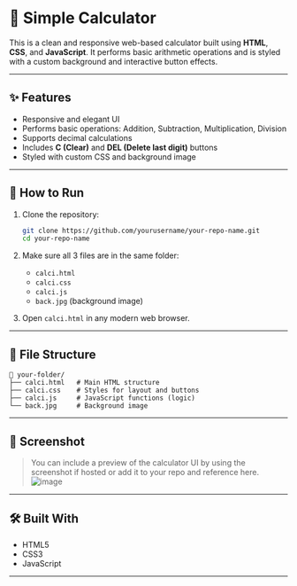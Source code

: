 
# 🔢 Simple Calculator

This is a clean and responsive web-based calculator built using **HTML**, **CSS**, and **JavaScript**. It performs basic arithmetic operations and is styled with a custom background and interactive button effects.

---

## ✨ Features

- Responsive and elegant UI
- Performs basic operations: Addition, Subtraction, Multiplication, Division
- Supports decimal calculations
- Includes **C (Clear)** and **DEL (Delete last digit)** buttons
- Styled with custom CSS and background image

---

## 🚀 How to Run

1. Clone the repository:
   ```bash
   git clone https://github.com/yourusername/your-repo-name.git
   cd your-repo-name
   ```

2. Make sure all 3 files are in the same folder:
   - `calci.html`
   - `calci.css`
   - `calci.js`
   - `back.jpg` (background image)

3. Open `calci.html` in any modern web browser.

---

## 🧩 File Structure

```
📁 your-folder/
├── calci.html   # Main HTML structure
├── calci.css    # Styles for layout and buttons
├── calci.js     # JavaScript functions (logic)
└── back.jpg     # Background image
```

---

## 📸 Screenshot

> You can include a preview of the calculator UI by using the screenshot if hosted or add it to your repo and reference here.
![image](https://github.com/user-attachments/assets/608534a4-6541-4489-a9b2-9a26e6074b72)


---

## 🛠 Built With

- HTML5
- CSS3
- JavaScript 
---
